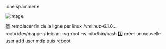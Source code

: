 :one spammer e

![image](https://github.com/user-attachments/assets/a684192e-ab75-434a-a8ff-e9eeca62c5e6)

2️⃣ remplacer fin de la ligne par
                linux /vmlinuz-6.1.0... root=/dev/mapper/debian--vg-root rw init=/bin/bash
3️⃣ créer un nouvelle user 
add user 
mdp
puis reboot

